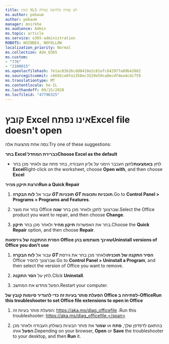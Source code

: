 ```yaml
---
title: קובץ XLS לא נפתח בלחיצה כפולה
ms.author: pebaum
author: pebaum
manager: mnirkhe
ms.audience: Admin
ms.topic: article
ms.service: o365-administration
ROBOTS: NOINDEX, NOFOLLOW
localization_priority: Normal
ms.collection: Adm_O365
ms.custom:
- "776"
- "2100015"
ms.openlocfilehash: 7e1ac03b26cdd8410e2c01efc642977a89b42082
ms.sourcegitcommit: c6692ce0fa1358ec3529e59ca0ecdfdea4cdc759
ms.translationtype: MT
ms.contentlocale: he-IL
ms.lasthandoff: 09/15/2020
ms.locfileid: "47796325"
---
```

# <a name="excel-file-doesnt-open"></a><span data-ttu-id="82047-102">קובץ Excel אינו נפתח</span><span class="sxs-lookup"><span data-stu-id="82047-102">Excel file doesn't open</span></span>

<span data-ttu-id="82047-103">נסה אחת מהצעות אלה:</span><span class="sxs-lookup"><span data-stu-id="82047-103">Try one of these suggestions:</span></span>

<span data-ttu-id="82047-104">**בחר Excel כברירת המחדל**</span><span class="sxs-lookup"><span data-stu-id="82047-104">**Choose Excel as the default**</span></span>

* <span data-ttu-id="82047-105">לחץ **באמצעות**לחצן העכבר הימני על גליון העבודה, בחר פתח עם ולאחר מכן בחר **Excel**</span><span class="sxs-lookup"><span data-stu-id="82047-105">Right-click on the worksheet, choose **Open with**, and then choose **Excel**</span></span>

<span data-ttu-id="82047-106">**הרצת תיקון מהיר**</span><span class="sxs-lookup"><span data-stu-id="82047-106">**Run a Quick Repair**</span></span>

1. <span data-ttu-id="82047-107">עבור אל **לוח הבקרה _GT_ תוכניות _GT_ תוכניות ותכונות**.</span><span class="sxs-lookup"><span data-stu-id="82047-107">Go to **Control Panel > Programs > Programs and Features**.</span></span>

2. <span data-ttu-id="82047-108">בחר את מוצר Office שברצונך לתקן ולאחר מכן בחר **שנה**.</span><span class="sxs-lookup"><span data-stu-id="82047-108">Select the Office product you want to repair, and then choose **Change**.</span></span>

3. <span data-ttu-id="82047-109">בחר את האפשרות **תיקון מהיר** ולאחר מכן בחר **תיקון**.</span><span class="sxs-lookup"><span data-stu-id="82047-109">Choose the **Quick Repair** option, and then choose **Repair**.</span></span>

<span data-ttu-id="82047-110">**הסרת ההתקנה של גירסאות Office שאינך משתמש בהן**</span><span class="sxs-lookup"><span data-stu-id="82047-110">**Uninstall versions of Office you don't use**</span></span>

1. <span data-ttu-id="82047-111">עבור אל **לוח הבקרה _GT_ הסיר התקנה של תוכנית**ולאחר מכן בחר את גירסת Office שברצונך להסיר.</span><span class="sxs-lookup"><span data-stu-id="82047-111">Go to **Control Panel > Uninstall a Program**, and then select the version of Office you want to remove.</span></span>

2. <span data-ttu-id="82047-112">לחץ על **הסר התקנה**.</span><span class="sxs-lookup"><span data-stu-id="82047-112">Click **Uninstall**.</span></span>

3. <span data-ttu-id="82047-113">הפעל מחדש את המחשב.</span><span class="sxs-lookup"><span data-stu-id="82047-113">Restart your computer.</span></span>

<span data-ttu-id="82047-114">**הפעלת פותר בעיות זה כדי להגדיר סיומות קובץ של Office לפתיחה ב-Office**</span><span class="sxs-lookup"><span data-stu-id="82047-114">**Run this troubleshooter to set Office file extensions to open in Office**</span></span>

1. <span data-ttu-id="82047-115">הפעלת פותר בעיות זה: https://aka.ms/diag_officefile .</span><span class="sxs-lookup"><span data-stu-id="82047-115">Run this troubleshooter: https://aka.ms/diag_officefile.</span></span>

2. <span data-ttu-id="82047-116">בהתאם לדפדפן שלך, **פתח** או **שמור** את פותר הבעיות בשולחן העבודה ולאחר מכן **הפעל** אותו.</span><span class="sxs-lookup"><span data-stu-id="82047-116">Depending on your browser, **Open** or **Save** the troubleshooter to your desktop, and then **Run** it.</span></span>
